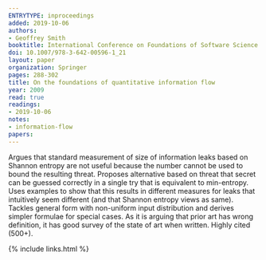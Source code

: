 ```yaml
---
ENTRYTYPE: inproceedings
added: 2019-10-06
authors:
- Geoffrey Smith
booktitle: International Conference on Foundations of Software Science and Computational Structures
doi: 10.1007/978-3-642-00596-1_21
layout: paper
organization: Springer
pages: 288-302
title: On the foundations of quantitative information flow
year: 2009
read: true
readings:
- 2019-10-06
notes:
- information-flow
papers:
---
```


Argues that standard measurement of size of information leaks based on Shannon entropy are not useful because the number cannot be used to bound the resulting threat.  Proposes alternative based on threat that secret can be guessed correctly in a single try that is equivalent to min-entropy.  Uses examples to show that this results in different measures for leaks that intuitively seem different (and that Shannon entropy views as same).  Tackles general form with non-uniform input distribution and derives simpler formulae for special cases.  As it is arguing that prior art has wrong definition, it has good survey of the state of art when written.  Highly cited (500+).

{% include links.html %}
